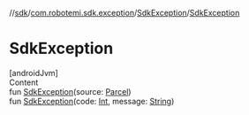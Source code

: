 //[sdk](../../../index.md)/[com.robotemi.sdk.exception](../index.md)/[SdkException](index.md)/[SdkException](-sdk-exception.md)



# SdkException  
[androidJvm]  
Content  
fun [SdkException](-sdk-exception.md)(source: [Parcel](https://developer.android.com/reference/kotlin/android/os/Parcel.html))  
fun [SdkException](-sdk-exception.md)(code: [Int](https://kotlinlang.org/api/latest/jvm/stdlib/kotlin/-int/index.html), message: [String](https://kotlinlang.org/api/latest/jvm/stdlib/kotlin/-string/index.html))  



